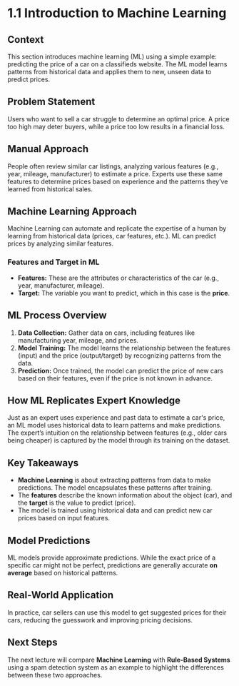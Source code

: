 # 1.1 Introduction to Machine Learning

## Context
This section introduces machine learning (ML) using a simple example: predicting the price of a car on a classifieds website. The ML model learns patterns from historical data and applies them to new, unseen data to predict prices.

## Problem Statement
Users who want to sell a car struggle to determine an optimal price. A price too high may deter buyers, while a price too low results in a financial loss.

## Manual Approach
People often review similar car listings, analyzing various features (e.g., year, mileage, manufacturer) to estimate a price. Experts use these same features to determine prices based on experience and the patterns they’ve learned from historical sales.

## Machine Learning Approach
Machine Learning can automate and replicate the expertise of a human by learning from historical data (prices, car features, etc.). ML can predict prices by analyzing similar features.

### Features and Target in ML
- **Features:** These are the attributes or characteristics of the car (e.g., year, manufacturer, mileage).
- **Target:** The variable you want to predict, which in this case is the **price**.

## ML Process Overview
1. **Data Collection:** Gather data on cars, including features like manufacturing year, mileage, and prices.
2. **Model Training:** The model learns the relationship between the features (input) and the price (output/target) by recognizing patterns from the data.
3. **Prediction:** Once trained, the model can predict the price of new cars based on their features, even if the price is not known in advance.

## How ML Replicates Expert Knowledge
Just as an expert uses experience and past data to estimate a car's price, an ML model uses historical data to learn patterns and make predictions. The expert’s intuition on the relationship between features (e.g., older cars being cheaper) is captured by the model through its training on the dataset.

## Key Takeaways
- **Machine Learning** is about extracting patterns from data to make predictions. The model encapsulates these patterns after training.
- The **features** describe the known information about the object (car), and the **target** is the value to predict (price).
- The model is trained using historical data and can predict new car prices based on input features.

## Model Predictions
ML models provide approximate predictions. While the exact price of a specific car might not be perfect, predictions are generally accurate **on average** based on historical patterns.

## Real-World Application
In practice, car sellers can use this model to get suggested prices for their cars, reducing the guesswork and improving pricing decisions.

## Next Steps
The next lecture will compare **Machine Learning** with **Rule-Based Systems** using a spam detection system as an example to highlight the differences between these two approaches.
